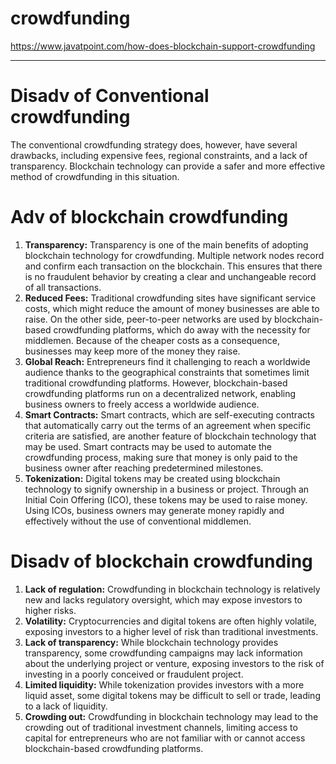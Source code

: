 # crowdfunding

https://www.javatpoint.com/how-does-blockchain-support-crowdfunding

---

# Disadv of Conventional crowdfunding

The conventional crowdfunding strategy does, however, have several drawbacks, including expensive fees, regional constraints, and a lack of transparency. Blockchain technology can provide a safer and more effective method of crowdfunding in this situation.

# Adv of blockchain crowdfunding

1. **Transparency:** Transparency is one of the main benefits of adopting blockchain technology for crowdfunding. Multiple network nodes record and confirm each transaction on the blockchain. This ensures that there is no fraudulent behavior by creating a clear and unchangeable record of all transactions.
2. **Reduced Fees:** Traditional crowdfunding sites have significant service costs, which might reduce the amount of money businesses are able to raise. On the other side, peer-to-peer networks are used by blockchain-based crowdfunding platforms, which do away with the necessity for middlemen. Because of the cheaper costs as a consequence, businesses may keep more of the money they raise.
3. **Global Reach:** Entrepreneurs find it challenging to reach a worldwide audience thanks to the geographical constraints that sometimes limit traditional crowdfunding platforms. However, blockchain-based crowdfunding platforms run on a decentralized network, enabling business owners to freely access a worldwide audience.
4. **Smart Contracts:** Smart contracts, which are self-executing contracts that automatically carry out the terms of an agreement when specific criteria are satisfied, are another feature of blockchain technology that may be used. Smart contracts may be used to automate the crowdfunding process, making sure that money is only paid to the business owner after reaching predetermined milestones.
5. **Tokenization:** Digital tokens may be created using blockchain technology to signify ownership in a business or project. Through an Initial Coin Offering (ICO), these tokens may be used to raise money. Using ICOs, business owners may generate money rapidly and effectively without the use of conventional middlemen.

# Disadv of blockchain crowdfunding

1. **Lack of regulation:** Crowdfunding in blockchain technology is relatively new and lacks regulatory oversight, which may expose investors to higher risks.
2. **Volatility:** Cryptocurrencies and digital tokens are often highly volatile, exposing investors to a higher level of risk than traditional investments.
3. **Lack of transparency:** While blockchain technology provides transparency, some crowdfunding campaigns may lack information about the underlying project or venture, exposing investors to the risk of investing in a poorly conceived or fraudulent project.
4. **Limited liquidity:** While tokenization provides investors with a more liquid asset, some digital tokens may be difficult to sell or trade, leading to a lack of liquidity.
5. **Crowding out:** Crowdfunding in blockchain technology may lead to the crowding out of traditional investment channels, limiting access to capital for entrepreneurs who are not familiar with or cannot access blockchain-based crowdfunding platforms.